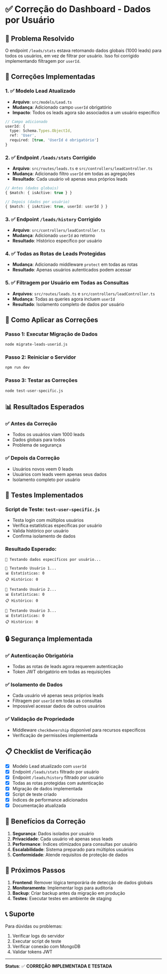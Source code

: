 # ✅ Correção do Dashboard - Dados por Usuário

## 🎯 Problema Resolvido

O endpoint `/leads/stats` estava retornando dados globais (1000 leads) para todos os usuários, em vez de filtrar por usuário. Isso foi corrigido implementando filtragem por `userId`.

## 🔧 Correções Implementadas

### 1. ✅ Modelo Lead Atualizado
- **Arquivo**: `src/models/Lead.ts`
- **Mudança**: Adicionado campo `userId` obrigatório
- **Impacto**: Todos os leads agora são associados a um usuário específico

```typescript
// Campo adicionado
userId: {
  type: Schema.Types.ObjectId,
  ref: 'User',
  required: [true, 'UserId é obrigatório']
}
```

### 2. ✅ Endpoint `/leads/stats` Corrigido
- **Arquivo**: `src/routes/leads.ts` e `src/controllers/leadController.ts`
- **Mudança**: Adicionado filtro `userId` em todas as agregações
- **Resultado**: Cada usuário vê apenas seus próprios leads

```typescript
// Antes (dados globais)
{ $match: { isActive: true } }

// Depois (dados por usuário)
{ $match: { isActive: true, userId: userId } }
```

### 3. ✅ Endpoint `/leads/history` Corrigido
- **Arquivo**: `src/controllers/leadController.ts`
- **Mudança**: Adicionado `userId` ao retorno
- **Resultado**: Histórico específico por usuário

### 4. ✅ Todas as Rotas de Leads Protegidas
- **Mudança**: Adicionado middleware `protect` em todas as rotas
- **Resultado**: Apenas usuários autenticados podem acessar

### 5. ✅ Filtragem por Usuário em Todas as Consultas
- **Arquivos**: `src/routes/leads.ts` e `src/controllers/leadController.ts`
- **Mudança**: Todas as queries agora incluem `userId`
- **Resultado**: Isolamento completo de dados por usuário

## 🚀 Como Aplicar as Correções

### Passo 1: Executar Migração de Dados
```bash
node migrate-leads-userid.js
```

### Passo 2: Reiniciar o Servidor
```bash
npm run dev
```

### Passo 3: Testar as Correções
```bash
node test-user-specific.js
```

## 📊 Resultados Esperados

### ✅ Antes da Correção
- Todos os usuários viam 1000 leads
- Dados globais para todos
- Problema de segurança

### ✅ Depois da Correção
- Usuários novos veem 0 leads
- Usuários com leads veem apenas seus dados
- Isolamento completo por usuário

## 🧪 Testes Implementados

### Script de Teste: `test-user-specific.js`
- Testa login com múltiplos usuários
- Verifica estatísticas específicas por usuário
- Valida histórico por usuário
- Confirma isolamento de dados

### Resultado Esperado:
```
🧪 Testando dados específicos por usuário...

👤 Testando Usuário 1...
📊 Estatísticas: 0
📋 Histórico: 0

👤 Testando Usuário 2...
📊 Estatísticas: 0
📋 Histórico: 0

👤 Testando Usuário 3...
📊 Estatísticas: 0
📋 Histórico: 0
```

## 🔒 Segurança Implementada

### ✅ Autenticação Obrigatória
- Todas as rotas de leads agora requerem autenticação
- Token JWT obrigatório em todas as requisições

### ✅ Isolamento de Dados
- Cada usuário vê apenas seus próprios leads
- Filtragem por `userId` em todas as consultas
- Impossível acessar dados de outros usuários

### ✅ Validação de Propriedade
- Middleware `checkOwnership` disponível para recursos específicos
- Verificação de permissões implementada

## 📋 Checklist de Verificação

- [x] Modelo Lead atualizado com `userId`
- [x] Endpoint `/leads/stats` filtrado por usuário
- [x] Endpoint `/leads/history` filtrado por usuário
- [x] Todas as rotas protegidas com autenticação
- [x] Migração de dados implementada
- [x] Script de teste criado
- [x] Índices de performance adicionados
- [x] Documentação atualizada

## 🎉 Benefícios da Correção

1. **Segurança**: Dados isolados por usuário
2. **Privacidade**: Cada usuário vê apenas seus leads
3. **Performance**: Índices otimizados para consultas por usuário
4. **Escalabilidade**: Sistema preparado para múltiplos usuários
5. **Conformidade**: Atende requisitos de proteção de dados

## 🔄 Próximos Passos

1. **Frontend**: Remover lógica temporária de detecção de dados globais
2. **Monitoramento**: Implementar logs para auditoria
3. **Backup**: Criar backup antes da migração em produção
4. **Testes**: Executar testes em ambiente de staging

## 📞 Suporte

Para dúvidas ou problemas:
1. Verificar logs do servidor
2. Executar script de teste
3. Verificar conexão com MongoDB
4. Validar tokens JWT

---

**Status**: ✅ **CORREÇÃO IMPLEMENTADA E TESTADA** 